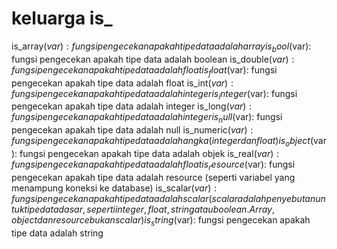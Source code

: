 # keluarga is_
is_array($var):  fungsi pengecekan apakah tipe data adalah array
is_bool($var):  fungsi pengecekan apakah tipe data adalah boolean
is_double($var):  fungsi pengecekan apakah tipe data adalah float
is_float($var):  fungsi pengecekan apakah tipe data adalah float
is_int($var):  fungsi pengecekan apakah tipe data adalah integer
is_integer($var):  fungsi pengecekan apakah tipe data adalah integer
is_long($var):  fungsi pengecekan apakah tipe data adalah integer
is_null($var):  fungsi pengecekan apakah tipe data adalah null
is_numeric($var):  fungsi pengecekan apakah tipe data adalah angka (integer dan float)
is_object($var):  fungsi pengecekan apakah tipe data adalah objek
is_real($var):  fungsi pengecekan apakah tipe data adalah float
is_resource($var):  fungsi pengecekan apakah tipe data adalah resource (seperti variabel yang menampung koneksi ke database)
is_scalar($var):  fungsi pengecekan apakah tipe data adalah scalar (scalar adalah penyebutan untuk tipe data dasar, seperti integer, float, string atau boolean. Array, object dan resource bukan scalar)
is_string($var):  fungsi pengecekan apakah tipe data adalah string